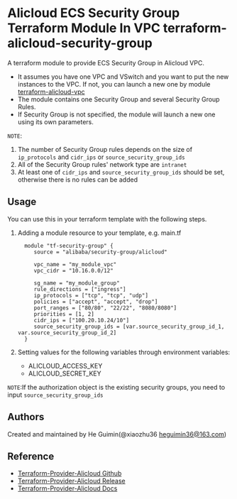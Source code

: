 Alicloud ECS Security Group Terraform Module In VPC
terraform-alicloud-security-group
================================================================================

A terraform module to provide ECS Security Group in Alicloud VPC.

- It assumes you have one VPC and VSwitch and you want to put the new instances to the VPC. If not, you can launch a new one by module [terraform-alicloud-vpc](https://github.com/alibaba/terraform-alicloud-vpc)
- The module contains one Security Group and several Security Group Rules.
- If Security Group is not specified, the module will launch a new one using its own parameters.

`NOTE`:
1. The number of Security Group rules depends on the size of `ip_protocols` and `cidr_ips` or `source_security_group_ids`
2. All of the Security Group rules' network type are `intranet`
3. At least one of `cidr_ips` and `source_security_group_ids` should be set, otherwise there is no rules can be added


Usage
-----
You can use this in your terraform template with the following steps.

1. Adding a module resource to your template, e.g. main.tf


         module "tf-security-group" {
            source = "alibaba/security-group/alicloud"

            vpc_name = "my_module_vpc"
            vpc_cidr = "10.16.0.0/12"

            sg_name = "my_module_group"
            rule_directions = ["ingress"]
            ip_protocols = ["tcp", "tcp", "udp"]
            policies = ["accept", "accept", "drop"]
            port_ranges = ["80/80", "22/22", "8080/8080"]
            priorities = [1, 2]
            cidr_ips = ["100.20.10.24/10"]
            source_security_group_ids = [var.source_security_group_id_1, var.source_security_group_id_2]
         }

2. Setting values for the following variables through environment variables:

    - ALICLOUD_ACCESS_KEY
    - ALICLOUD_SECRET_KEY

`NOTE`:If the authorization object is the existing security groups, you need to input `source_security_group_ids`

Authors
-------
Created and maintained by He Guimin(@xiaozhu36 heguimin36@163.com)

Reference
---------
* [Terraform-Provider-Alicloud Github](https://github.com/terraform-providers/terraform-provider-alicloud)
* [Terraform-Provider-Alicloud Release](https://releases.hashicorp.com/terraform-provider-alicloud/)
* [Terraform-Provider-Alicloud Docs](https://www.terraform.io/docs/providers/alicloud/index.html)

